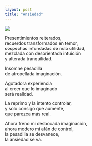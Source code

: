 ```yaml
---
layout: post
title: "Ansiedad"
---
```


<img src="{{site.baseurl}}/images/2019-12-17-ansiedad.jpg" class="round">

Presentimientos reiterados,  
recuerdos transformados en temor,  
sospechas infundadas de nula utilidad,  
mezclada con desorientada intuición  
y alterada tranquilidad.

Insomne pesadilla  
de atropellada imaginación.

Agotadora experiencia  
al creer que lo imaginado  
será realidad.

La reprimo y la intento controlar,  
y solo consigo que aumente,  
que parezca más real.

Ahora freno mi desbocada imaginación,  
ahora modero mi afán de control,  
la pesadilla se desvanece,  
la ansiedad se va.